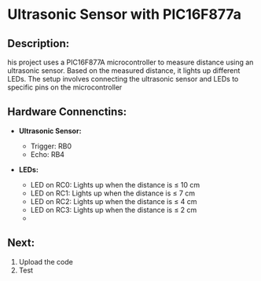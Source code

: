 # Ultrasonic Sensor with PIC16F877a

## Description:
his project uses a PIC16F877A microcontroller to measure distance using an ultrasonic sensor. Based on the measured distance, it lights up different LEDs. The setup involves connecting the ultrasonic sensor and LEDs to specific pins on the microcontroller

## Hardware Connenctins: 
- **Ultrasonic Sensor:**
  - Trigger: RB0
  - Echo: RB4

- **LEDs:**
  - LED on RC0: Lights up when the distance is ≤ 10 cm
  - LED on RC1: Lights up when the distance is ≤ 7 cm
  - LED on RC2: Lights up when the distance is ≤ 4 cm
  - LED on RC3: Lights up when the distance is ≤ 2 cm
  - 
## Next:
1. Upload the code
2. Test
